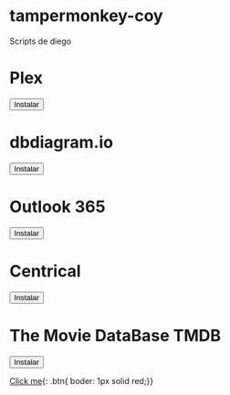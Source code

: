 # tampermonkey-coy

Scripts de diego

# Plex

<button name="button" onclick="https://raw.githubusercontent.com/diegococoy/tampermonkey-coy/refs/heads/main/Plex.js">Instalar</button>

# dbdiagram.io

<button name="button" onclick="https://raw.githubusercontent.com/diegococoy/tampermonkey-coy/refs/heads/main/Db_Diagram.js">Instalar</button>

# Outlook 365

<button name="button" onclick="https://raw.githubusercontent.com/diegococoy/tampermonkey-coy/refs/heads/main/Outlook_365.js">Instalar</button>

# Centrical

<button name="button" onclick="https://raw.githubusercontent.com/diegococoy/tampermonkey-coy/refs/heads/main/Saludsa_Centrical.js">Instalar</button>

# The Movie DataBase TMDB

<button name="button" onclick="https://raw.githubusercontent.com/diegococoy/tampermonkey-coy/refs/heads/main/The_Movie_DataBase_TMDB.js">Instalar</button>

[Click me](http://www.google.com){: .btn{ boder: 1px solid red;}}
